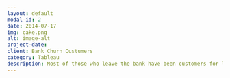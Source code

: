 ```yaml
---
layout: default
modal-id: 2
date: 2014-07-17
img: cake.png
alt: image-alt
project-date: 
client: Bank Churn Custumers
category: Tableau
description: Most of those who leave the bank have been customers for less than a year, their estimated salary is equal to the balance on their bank statement. The age group most likely to leave is 41-50 years old. France has the highest client amount, but this does not mean a better balance. German accounts --Salary: 101-- have the highest balances, doubling those of France and Spain --Salary: 99K--, although the average salary is practically the same --Salary: Germany 101K, France 100K, Spain 99K.
---
```

